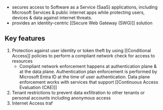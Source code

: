 - secures access to Software as a Service (SaaS) applications, including Microsoft Services & public internet apps while protecting users, devices & data against internet threats.
- provides an identity-centric [[Secure Web Gateway (SWG)]] solution
## Key features
1. Protection against user identity or token theft by using [[Conditional Access]] policies to perform a compliant network check for access to resources
	- Compliant network enforcement happens at authentication plane & at the data plane. Authentication plan enforcement is performed by Microsoft Entra ID at the time of user authentication. Data plane enforcement works with services that support [[Continuous Access Evaluation (CAE)]]
2. Tenant restrictions to prevent data exfiltration to other tenants or personal accounts including anonymous access
3. Internet Access traf